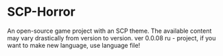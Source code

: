 # SCP-Horror
An open-source game project with an SCP theme.
The available content may vary drastically from version to version.
ver 0.0.08
ru - project, if you want to make new language, use language file! 